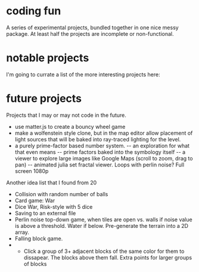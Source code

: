 # coding fun
 A series of experimental projects, bundled together in one nice messy package. At least half the projects are incomplete or non-functional.

# notable projects

I'm going to currate a list of the more interesting projects here:

# future projects
Projects that I may or may not code in the future.
- use matter.js to create a bouncy wheel game
- make a wolfenstein style clone, but in the map editor allow placement of light sources that will be baked into ray-traced lighting for the level.
- a purely prime-factor based number system.
-- an exploration for what that even means
-- prime factors baked into the symbology itself
-- a viewer to explore large images like Google Maps (scroll to zoom, drag to pan)
-- animated julia set fractal viewer. Loops with perlin noise? Full screen 1080p

Another idea list that I found from 20
- Collision with random number of balls
- Card game: War
- Dice War, Risk-style with 5 dice
- Saving to an external file
- Perlin noise top-down game, when tiles are open vs. walls if noise value is above a threshold. Water if below. Pre-generate the terrain into a 2D array.
- Falling block game. 
- -	Click a group of 3+ adjacent blocks of the same color for them to dissapear. 
	The blocks above them fall. 
	Extra points for larger groups of blocks
